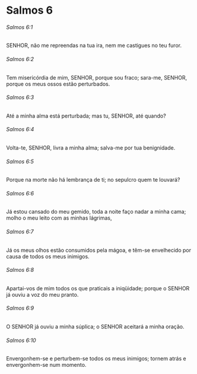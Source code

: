 # Salmos 6

###### Salmos 6:1

SENHOR, não me repreendas na tua ira, nem me castigues no teu furor.

###### Salmos 6:2

Tem misericórdia de mim, SENHOR, porque sou fraco; sara-me, SENHOR, porque os meus ossos estão perturbados.

###### Salmos 6:3

Até a minha alma está perturbada; mas tu, SENHOR, até quando?

###### Salmos 6:4

Volta-te, SENHOR, livra a minha alma; salva-me por tua benignidade.

###### Salmos 6:5

Porque na morte não há lembrança de ti; no sepulcro quem te louvará?

###### Salmos 6:6

Já estou cansado do meu gemido, toda a noite faço nadar a minha cama; molho o meu leito com as minhas lágrimas,

###### Salmos 6:7

Já os meus olhos estão consumidos pela mágoa, e têm-se envelhecido por causa de todos os meus inimigos.

###### Salmos 6:8

Apartai-vos de mim todos os que praticais a iniqüidade; porque o SENHOR já ouviu a voz do meu pranto.

###### Salmos 6:9

O SENHOR já ouviu a minha súplica; o SENHOR aceitará a minha oração.

###### Salmos 6:10

Envergonhem-se e perturbem-se todos os meus inimigos; tornem atrás e envergonhem-se num momento.

